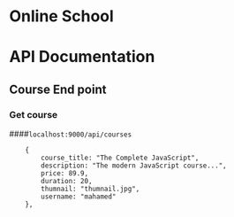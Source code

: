 # Online School

# API Documentation

## Course End point 

### Get course

####`localhost:9000/api/courses`

```
    {
        course_title: "The Complete JavaScript",
        description: "The modern JavaScript course...",
        price: 89.9,
        duration: 20,
        thumnail: "thumnail.jpg",
        username: "mahamed"
    },

```
